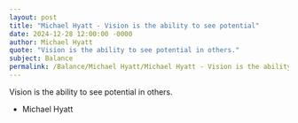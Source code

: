 ```yaml
---
layout: post
title: "Michael Hyatt - Vision is the ability to see potential"
date: 2024-12-28 12:00:00 -0000
author: Michael Hyatt
quote: "Vision is the ability to see potential in others."
subject: Balance
permalink: /Balance/Michael Hyatt/Michael Hyatt - Vision is the ability to see potential
---
```


Vision is the ability to see potential in others.

- Michael Hyatt
